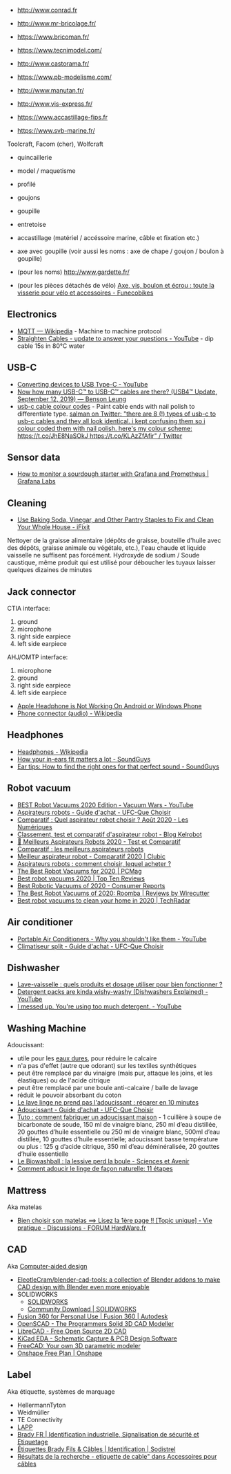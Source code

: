 - http://www.conrad.fr
- http://www.mr-bricolage.fr/
- https://www.bricoman.fr/
- https://www.tecnimodel.com/
- http://www.castorama.fr/
- https://www.pb-modelisme.com/

- http://www.manutan.fr/
- http://www.vis-express.fr/
- https://www.accastillage-fips.fr
- https://www.svb-marine.fr/

Toolcraft, Facom (cher), Wolfcraft

- quincaillerie
- model / maquetisme
- profilé
- goujons
- goupille
- entretoise
- accastillage (matériel / accéssoire marine, câble et fixation etc.)

- axe avec goupille (voir aussi les noms : axe de chape / goujon / boulon à goupille)
- (pour les noms) http://www.gardette.fr/
- (pour les pièces détachés de vélo) [Axe, vis, boulon et écrou : toute la visserie pour vélo et accessoires - Funecobikes](https://funecobikes.com/87-visserie-et-axe)

## Electronics

- [MQTT — Wikipedia](https://en.wikipedia.org/wiki/MQTT) - Machine to machine protocol
- [Straighten Cables - update to answer your questions - YouTube](https://www.youtube.com/watch?v=4pGsR2k2UKI) - dip cable 15s in 80°C water

## USB-C

- [Converting devices to USB Type-C - YouTube](https://www.youtube.com/watch?v=V-vFtiDYiIw)
- [Now how many USB-C™ to USB-C™ cables are there? (USB4™ Update, September 12, 2019) — Benson Leung](https://people.kernel.org/bleung/now-how-many-usb-c-to-usb-c-cables-are-there-usb4-update-september-12)
- [usb-c cable colour codes](https://sa.lj.am/usbccccc/) - Paint cable ends with nail polish to differentiate type. [salman on Twitter: "there are 8 (!) types of usb-c to usb-c cables and they all look identical. i kept confusing them so i colour coded them with nail polish. here's my colour scheme: https://t.co/JhE8NaSOkJ https://t.co/KLAzZfAfir" / Twitter](https://twitter.com/_saljam/status/1416763470247247879)

## Sensor data

- [How to monitor a sourdough starter with Grafana and Prometheus | Grafana Labs](https://grafana.com/blog/2020/06/17/how-to-monitor-a-sourdough-starter-with-grafana-and-prometheus/)

## Cleaning

- [Use Baking Soda, Vinegar, and Other Pantry Staples to Fix and Clean Your Whole House - iFixit](https://www.ifixit.com/News/41800/use-baking-soda-vingear-and-other-pantry-staples-to-fix-and-clean-your-whole-house)

Nettoyer de la graisse alimentaire (dépôts de graisse, bouteille d'huile avec des dépôts, graisse animale ou végétale, etc.), l'eau chaude et liquide vaisselle ne suffisent pas forcément.
Hydroxyde de sodium / Soude caustique, même produit qui est utilisé pour déboucher les tuyaux laisser quelques dizaines de minutes

## Jack connector

CTIA interface:

1. ground
2. microphone
3. right side earpiece
4. left side earpiece

AHJ/OMTP interface:

1. microphone
2. ground
3. right side earpiece
4. left side earpiece

- [Apple Headphone is Not Working On Android or Windows Phone](https://mashtips.com/apple-headphone-on-android-or-windows/)
- [Phone connector (audio) - Wikipedia](https://en.wikipedia.org/wiki/Phone_connector_%28audio%29#TRRS_standards)

## Headphones

- [Headphones - Wikipedia](https://en.wikipedia.org/wiki/Headphones)
- [How your in-ears fit matters a lot - SoundGuys](https://web.archive.org/web/20211003174819/https://www.soundguys.com/how-your-in-ears-fit-matters-a-lot-21686/)
- [Ear tips: How to find the right ones for that perfect sound - SoundGuys](https://web.archive.org/web/20211002054453/https://www.soundguys.com/finding-ear-tips-17148/)

## Robot vacuum

- [BEST Robot Vacuums 2020 Edition - Vacuum Wars - YouTube](https://www.youtube.com/watch?v=bYjlDwY9wPo)
- [Aspirateurs robots - Guide d'achat - UFC-Que Choisir](https://www.quechoisir.org/guide-d-achat-aspirateurs-robots-n8441/)
- [Comparatif : Quel aspirateur robot choisir ? Août 2020 - Les Numériques](https://www.lesnumeriques.com/aspirateur-robot/comparatif-choisir-meilleur-aspirateur-robot-a1555.html)
- [Classement, test et comparatif d'aspirateur robot - Blog Kelrobot](https://www.kelrobot.fr/comparatif-de-robots-aspirateurs/)
- [🥇 Meilleurs Aspirateurs Robots 2020 - Test et Comparatif](https://www.futura-sciences.com/maison/comparatifs/meilleur-aspirateur-robot-comparatif/)
- [Comparatif : les meilleurs aspirateurs robots](https://www.lemonde.fr/guides-d-achat/article/2019/10/13/les-meilleurs-aspirateurs-robots_6015335_5306571.html)
- [Meilleur aspirateur robot - Comparatif 2020 | Clubic](https://www.clubic.com/image-et-son/article-851110-1-meilleur-aspirateur-robot-comparatif.html)
- [Aspirateurs robots : comment choisir, lequel acheter ?](https://www.tomsguide.fr/aspirateurs-robots-comment-choisir-lequel-acheter/)
- [The Best Robot Vacuums for 2020 | PCMag](https://www.pcmag.com/picks/the-best-robot-vacuums)
- [Best robot vacuums 2020 | Top Ten Reviews](https://www.toptenreviews.com/best-robot-vacuums)
- [Best Robotic Vacuums of 2020 - Consumer Reports](https://www.consumerreports.org/robotic-vacuums/best-robotic-vacuums-of-the-year/)
- [The Best Robot Vacuums of 2020: Roomba | Reviews by Wirecutter](https://www.nytimes.com/wirecutter/reviews/best-robot-vacuum/)
- [Best robot vacuums to clean your home in 2020 | TechRadar](https://www.techradar.com/news/best-robot-vacuums)

## Air conditioner

- [Portable Air Conditioners - Why you shouldn't like them - YouTube](https://www.youtube.com/watch?v=_-mBeYC2KGc)
- [Climatiseur split - Guide d'achat - UFC-Que Choisir](https://www.quechoisir.org/guide-d-achat-climatiseur-split-n78727/)

## Dishwasher

- [Lave-vaisselle : quels produits et dosage utiliser pour bien fonctionner ?](https://web.archive.org/web/20210715153722/https://www.beko.fr/page-editoriale/pastilles-ou-gel-liquide-de-rincage-et-sel-quels-produits-pour-mon-lave-vaisselle)
- [Detergent packs are kinda wishy-washy (Dishwashers Explained) - YouTube](https://www.youtube.com/watch?v=_rBO8neWw04)
- [I messed up. You're using too much detergent. - YouTube](https://www.youtube.com/watch?v=Ll6-eGDpimU)

## Washing Machine

Adoucissant:

- utile pour les [eaux dures](https://fr.wikipedia.org/wiki/Duret%C3%A9_de_l%27eau), pour réduire le calcaire
- n'a pas d'effet (autre que odorant) sur les textiles synthétiques
- peut être remplacé par du vinaigre (mais pur, attaque les joins, et les élastiques) ou de l'acide citrique
- peut être remplacé par une boule anti-calcaire / balle de lavage
- réduit le pouvoir absorbant du coton
- [Le lave linge ne prend pas l'adoucissant : réparer en 10 minutes](https://mesnotices.20minutes.fr/pieces-detachees-electromenager/panne/lave-linge/le-lave-linge-ne-prend-pas-l-adoucissant;5079.html)
- [Adoucissant - Guide d'achat - UFC-Que Choisir](https://www.quechoisir.org/guide-d-achat-adoucissant-n10353/)
- [Tuto : comment fabriquer un adoucissant maison](https://www.aufeminin.com/deco-pro/adoucissant-maison-s4012655.html) - 1 cuillère à soupe de bicarbonate de soude, 150 ml de vinaigre blanc, 250 ml d’eau distillée, 20 gouttes d’huile essentielle ou 250 ml de vinaigre blanc, 500ml d’eau distillée, 10 gouttes d’huile essentielle; adoucissant basse température ou plus : 125 g d’acide citrique, 350 ml d’eau déminéralisée, 20 gouttes d’huile essentielle
- [Le Biowashball : la lessive perd la boule - Sciences et Avenir](https://www.sciencesetavenir.fr/decryptage/le-biowashball-la-lessive-perd-la-boule_37016)
- [Comment adoucir le linge de façon naturelle: 11 étapes](https://fr.wikihow.com/adoucir-le-linge-de-fa%C3%A7on-naturelle)

## Mattress

Aka matelas

- [Bien choisir son matelas ==\> Lisez la 1ère page !! \[Topic unique\] - Vie pratique - Discussions - FORUM HardWare.fr](https://forum.hardware.fr/hfr/Discussions/Viepratique/unique-choisir-matelas-sujet_71389_1.htm)

## CAD

Aka [Computer-aided design](https://en.wikipedia.org/wiki/Computer-aided_design)

- [EleotleCram/blender-cad-tools: a collection of Blender addons to make CAD design with Blender even more enjoyable](https://github.com/EleotleCram/blender-cad-tools)
- SOLIDWORKS
	- [SOLIDWORKS](https://www.solidworks.com/)
	- [Community Download | SOLIDWORKS](https://www.solidworks.com/support/community-download#no-back)
- [Fusion 360 for Personal Use | Fusion 360 | Autodesk](https://www.autodesk.com/products/fusion-360/personal)
- [OpenSCAD - The Programmers Solid 3D CAD Modeller](https://openscad.org/)
- [LibreCAD - Free Open Source 2D CAD](https://librecad.org/)
- [KiCad EDA - Schematic Capture & PCB Design Software](https://www.kicad.org/)
- [FreeCAD: Your own 3D parametric modeler](https://www.freecadweb.org/)
- [Onshape Free Plan | Onshape](https://www.onshape.com/en/products/free)

## Label

Aka étiquette, systèmes de marquage

- HellermannTyton
- Weidmüller
- TE Connectivity
- [LAPP](https://www.lapp.com/fr/fr/produits/systemes-de-marquage/c/114034)
- [Brady FR | Identification industrielle, Signalisation de sécurité et Etiquetage](https://www.brady.fr/)
- [Étiquettes Brady Fils & Câbles | Identification | Sodistrel](https://www.sodistrel.com/reperage-de-fils-et-cables)
- [Résultats de la recherche - etiquette de cable" dans Accessoires pour câbles](https://www.conrad.fr/fr/search.html?search=etiquette%20de%20cable&categoryId=c110523)
